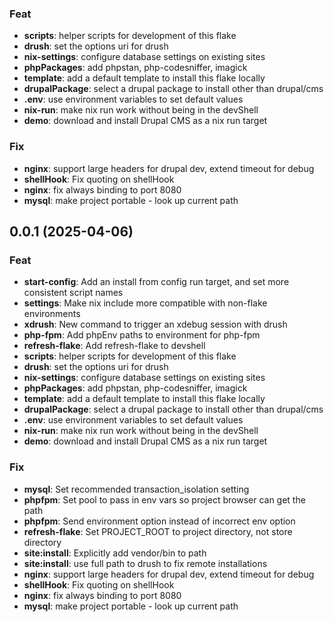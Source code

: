 
### Feat

- **scripts**: helper scripts for development of this flake
- **drush**: set the options uri for drush
- **nix-settings**: configure database settings on existing sites
- **phpPackages**: add phpstan, php-codesniffer, imagick
- **template**: add a default template to install this flake locally
- **drupalPackage**: select a drupal package to install other than drupal/cms
- **.env**: use environment variables to set default values
- **nix-run**: make nix run work without being in the devShell
- **demo**: download and install Drupal CMS as a nix run target

### Fix

- **nginx**: support large headers for drupal dev, extend timeout for debug
- **shellHook**: Fix quoting on shellHook
- **nginx**: fix always binding to port 8080
- **mysql**: make project portable - look up current path

## 0.0.1 (2025-04-06)

### Feat

- **start-config**: Add an install from config run target, and set more consistent script names
- **settings**: Make nix include more compatible with non-flake environments
- **xdrush**: New command to trigger an xdebug session with drush
- **php-fpm**: Add phpEnv paths to environment for php-fpm
- **refresh-flake**: Add refresh-flake to devshell
- **scripts**: helper scripts for development of this flake
- **drush**: set the options uri for drush
- **nix-settings**: configure database settings on existing sites
- **phpPackages**: add phpstan, php-codesniffer, imagick
- **template**: add a default template to install this flake locally
- **drupalPackage**: select a drupal package to install other than drupal/cms
- **.env**: use environment variables to set default values
- **nix-run**: make nix run work without being in the devShell
- **demo**: download and install Drupal CMS as a nix run target

### Fix

- **mysql**: Set recommended transaction_isolation setting
- **phpfpm**: Set pool to pass in env vars so project browser can get the path
- **phpfpm**: Send environment option instead of incorrect env option
- **refresh-flake**: Set PROJECT_ROOT to project directory, not store directory
- **site:install**: Explicitly add vendor/bin to path
- **site:install**: use full path to drush to fix remote installations
- **nginx**: support large headers for drupal dev, extend timeout for debug
- **shellHook**: Fix quoting on shellHook
- **nginx**: fix always binding to port 8080
- **mysql**: make project portable - look up current path
